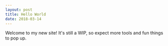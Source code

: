 ```yaml
---
layout: post
title: Hello World
date: 2018-03-14
---
```


Welcome to my new site! It's still a WIP, so expect more tools and fun things to pop up.
